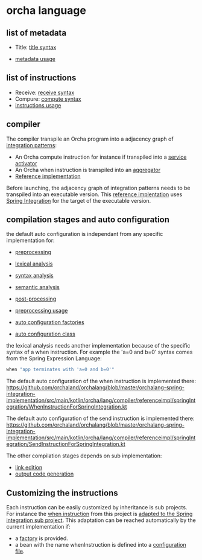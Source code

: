 # orcha language

## list of metadata

* Title: [title syntax](https://github.com/orchaland/orchalang/blob/master/orchalang/src/main/java/orcha/lang/compiler/syntax/TitleInstruction.java)

* [metadata usage](https://github.com/orchaland/orchalang/blob/master/orchalang/src/test/java/orcha/lang/compiler/referenceimpl/MetadataSyntaxAnalysisTest.java)

## list of instructions

* Receive: [receive syntax](https://github.com/orchaland/orchalang/blob/master/orchalang/src/main/java/orcha/lang/compiler/syntax/ReceiveInstruction.java)
* Compure: [compute syntax](https://github.com/orchaland/orchalang/blob/master/orchalang/src/main/java/orcha/lang/compiler/syntax/ComputeInstruction.java)
* [instructions usage](https://github.com/orchaland/orchalang/blob/master/orchalang/src/test/java/orcha/lang/compiler/referenceimpl/InstructionsSyntaxAnalysisTest.java)


## compiler

The compiler transpile an Orcha program into a adjacency graph of [integration patterns](https://www.enterpriseintegrationpatterns.com/):
* An Orcha compute instruction for instance if transpiled into a [service activator](https://www.enterpriseintegrationpatterns.com/patterns/messaging/MessagingAdapter.html)
* An Orcha when instruction is transpiled into an [aggregator](https://www.enterpriseintegrationpatterns.com/patterns/messaging/Aggregator.html)
* [Reference implementation](https://github.com/orchaland/orchalang/blob/master/orchalang/src/main/java/orcha/lang/compiler/OrchaCompiler.java)

Before launching, the adjacency graph of integration patterns needs to be transpiled into an executable version.
This [reference implentation](https://github.com/orchaland/orchalang/tree/master/orchalang-spring-integration-implementation) uses [Spring Integration](https://spring.io/projects/spring-integration) for the target of the executable version.

## compilation stages and auto configuration

the default auto configuration is independant from any specific implementation for:

* [preprocessing](https://github.com/orchaland/orchalang/blob/master/orchalang/src/main/java/orcha/lang/compiler/referenceimpl/PreprocessingImpl.java)
* [lexical analysis](https://github.com/orchaland/orchalang/blob/master/orchalang/src/main/java/orcha/lang/compiler/referenceimpl/LexicalAnalysisImpl.java)
* [syntax analysis](https://github.com/orchaland/orchalang/blob/master/orchalang/src/main/java/orcha/lang/compiler/referenceimpl/SyntaxAnalysisImpl.java)
* [semantic analysis](https://github.com/orchaland/orchalang/blob/master/orchalang/src/main/java/orcha/lang/compiler/referenceimpl/SemanticAnalysisImpl.java)
* [post-processing](https://github.com/orchaland/orchalang/blob/master/orchalang/src/main/java/orcha/lang/compiler/referenceimpl/PostprocessingImpl.java)

* [preprocessing usage](https://github.com/orchaland/orchalang/blob/master/orchalang/src/test/java/orcha/lang/compiler/referenceimpl/PreprocessingTest.java)

* [auto configuration factories](https://github.com/orchaland/orchalang/blob/master/orchalang/src/main/resources/META-INF/spring.factories)
* [auto configuration class](https://github.com/orchaland/orchalang/blob/master/orchalang/src/main/java/orcha/lang/compiler/SpringIntegrationAutoConfiguration.java)

the lexical analysis needs another implementation because of the specific syntax of a when instruction. For example the 'a=0 and b=0' syntax comes from the Spring Expression Language:

````java
when "app terminates with 'a=0 and b=0'"
````

The default auto configuration of the when instruction is implemented there: https://github.com/orchaland/orchalang/blob/master/orchalang-spring-integration-implementation/src/main/kotlin/orcha/lang/compiler/referenceimpl/springIntegration/WhenInstructionForSpringIntegration.kt

The default auto configuration of the send instruction is implemented there: https://github.com/orchaland/orchalang/blob/master/orchalang-spring-integration-implementation/src/main/kotlin/orcha/lang/compiler/referenceimpl/springIntegration/SendInstructionForSpringIntegration.kt 

The other compilation stages depends on sub implementation: 
* [link edition](https://github.com/orchaland/orchalang/blob/master/orchalang-spring-integration-implementation/src/main/kotlin/orcha/lang/compiler/referenceimpl/springIntegration/LinkEditorImpl.kt)
* [output code generation](https://github.com/orchaland/orchalang/blob/master/orchalang-spring-integration-implementation/src/main/kotlin/orcha/lang/compiler/referenceimpl/springIntegration/OutputGenerationToSpringIntegrationJavaDSL.kt)

## Customizing the instructions

Each instruction can be easily customized by inheritance is sub projects.
For instance the [when instruction](https://github.com/orchaland/orchalang/blob/master/orchalang/src/main/java/orcha/lang/compiler/syntax/WhenInstruction.java) from this project is [adapted to the Spring integration sub project](https://github.com/orchaland/orchalang/blob/master/orchalang-spring-integration-implementation/src/main/java/orcha/lang/compiler/referenceimpl/springIntegration/WhenInstructionForSpringIntegration.java).
This adaptation can be reached automatically by the current implementation if:
* a [factory](https://github.com/orchaland/orchalang/blob/master/orchalang-spring-integration-implementation/src/main/java/orcha/lang/compiler/referenceimpl/springIntegration/WhenInstructionFactory.java) is provided.
* a bean with the name whenInstruction is defined into a [configuration file](https://github.com/orchaland/orchalang/blob/master/orchalang-spring-integration-implementation/src/main/java/orcha/lang/compiler/referenceimpl/springIntegration/SpringIntegrationAutoConfiguration.java).




